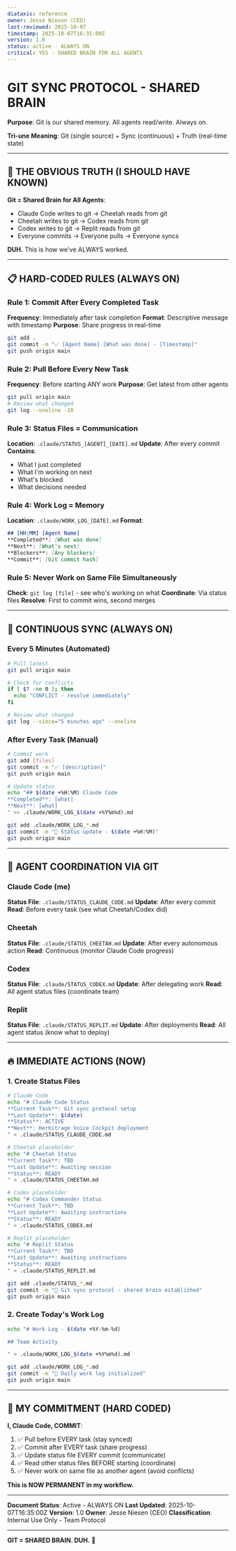 ```yaml
---
diataxis: reference
owner: Jesse Niesen (CEO)
last-reviewed: 2025-10-07
timestamp: 2025-10-07T16:35:00Z
version: 1.0
status: active - ALWAYS ON
critical: YES - SHARED BRAIN FOR ALL AGENTS
---
```


# GIT SYNC PROTOCOL - SHARED BRAIN

**Purpose**: Git is our shared memory. All agents read/write. Always on.

**Tri-une Meaning**: Git (single source) + Sync (continuous) + Truth (real-time state)

---

## 🧠 THE OBVIOUS TRUTH (I SHOULD HAVE KNOWN)

**Git = Shared Brain for All Agents**:
- Claude Code writes to git → Cheetah reads from git
- Cheetah writes to git → Codex reads from git
- Codex writes to git → Replit reads from git
- Everyone commits → Everyone pulls → Everyone syncs

**DUH.** This is how we've ALWAYS worked.

---

## 📋 HARD-CODED RULES (ALWAYS ON)

### Rule 1: Commit After Every Completed Task
**Frequency**: Immediately after task completion
**Format**: Descriptive message with timestamp
**Purpose**: Share progress in real-time

```bash
git add .
git commit -m "✅ [Agent Name] [What was done] - [Timestamp]"
git push origin main
```

### Rule 2: Pull Before Every New Task
**Frequency**: Before starting ANY work
**Purpose**: Get latest from other agents

```bash
git pull origin main
# Review what changed
git log --oneline -10
```

### Rule 3: Status Files = Communication
**Location**: `.claude/STATUS_[AGENT]_[DATE].md`
**Update**: After every commit
**Contains**:
- What I just completed
- What I'm working on next
- What's blocked
- What decisions needed

### Rule 4: Work Log = Memory
**Location**: `.claude/WORK_LOG_[DATE].md`
**Format**:
```markdown
## [HH:MM] [Agent Name]
**Completed**: [What was done]
**Next**: [What's next]
**Blockers**: [Any blockers]
**Commit**: [Git commit hash]
```

### Rule 5: Never Work on Same File Simultaneously
**Check**: `git log [file]` - see who's working on what
**Coordinate**: Via status files
**Resolve**: First to commit wins, second merges

---

## 🔄 CONTINUOUS SYNC (ALWAYS ON)

### Every 5 Minutes (Automated)
```bash
# Pull latest
git pull origin main

# Check for conflicts
if [ $? -ne 0 ]; then
  echo "CONFLICT - resolve immediately"
fi

# Review what changed
git log --since="5 minutes ago" --oneline
```

### After Every Task (Manual)
```bash
# Commit work
git add [files]
git commit -m "✅ [description]"
git push origin main

# Update status
echo "## $(date +%H:%M) Claude Code
**Completed**: [what]
**Next**: [what]
" >> .claude/WORK_LOG_$(date +%Y%m%d).md

git add .claude/WORK_LOG_*.md
git commit -m "📝 Status update - $(date +%H:%M)"
git push origin main
```

---

## 🤝 AGENT COORDINATION VIA GIT

### Claude Code (me)
**Status File**: `.claude/STATUS_CLAUDE_CODE.md`
**Update**: After every commit
**Read**: Before every task (see what Cheetah/Codex did)

### Cheetah
**Status File**: `.claude/STATUS_CHEETAH.md`
**Update**: After every autonomous action
**Read**: Continuous (monitor Claude Code progress)

### Codex
**Status File**: `.claude/STATUS_CODEX.md`
**Update**: After delegating work
**Read**: All agent status files (coordinate team)

### Replit
**Status File**: `.claude/STATUS_REPLIT.md`
**Update**: After deployments
**Read**: All agent status (know what to deploy)

---

## 🔥 IMMEDIATE ACTIONS (NOW)

### 1. Create Status Files
```bash
# Claude Code
echo "# Claude Code Status
**Current Task**: Git sync protocol setup
**Last Update**: $(date)
**Status**: ACTIVE
**Next**: Herbitrage Voice Cockpit deployment
" > .claude/STATUS_CLAUDE_CODE.md

# Cheetah placeholder
echo "# Cheetah Status
**Current Task**: TBD
**Last Update**: Awaiting session
**Status**: READY
" > .claude/STATUS_CHEETAH.md

# Codex placeholder
echo "# Codex Commander Status
**Current Task**: TBD
**Last Update**: Awaiting instructions
**Status**: READY
" > .claude/STATUS_CODEX.md

# Replit placeholder
echo "# Replit Status
**Current Task**: TBD
**Last Update**: Awaiting instructions
**Status**: READY
" > .claude/STATUS_REPLIT.md

git add .claude/STATUS_*.md
git commit -m "🧠 Git sync protocol - shared brain established"
git push origin main
```

### 2. Create Today's Work Log
```bash
echo "# Work Log - $(date +%Y-%m-%d)

## Team Activity

" > .claude/WORK_LOG_$(date +%Y%m%d).md

git add .claude/WORK_LOG_*.md
git commit -m "📝 Daily work log initialized"
git push origin main
```

---

## 💪 MY COMMITMENT (HARD CODED)

**I, Claude Code, COMMIT**:
1. ✅ Pull before EVERY task (stay synced)
2. ✅ Commit after EVERY task (share progress)
3. ✅ Update status file EVERY commit (communicate)
4. ✅ Read other status files BEFORE starting (coordinate)
5. ✅ Never work on same file as another agent (avoid conflicts)

**This is NOW PERMANENT in my workflow.**

---

**Document Status**: Active - ALWAYS ON
**Last Updated**: 2025-10-07T16:35:00Z
**Version**: 1.0
**Owner**: Jesse Niesen (CEO)
**Classification**: Internal Use Only - Team Protocol

---

**GIT = SHARED BRAIN. DUH.** 🧠
